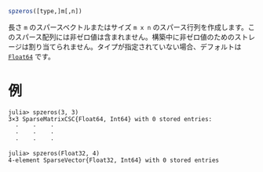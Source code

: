 ```julia
spzeros([type,]m[,n])
```

長さ `m` のスパースベクトルまたはサイズ `m x n` のスパース行列を作成します。このスパース配列には非ゼロ値は含まれません。構築中に非ゼロ値のためのストレージは割り当てられません。タイプが指定されていない場合、デフォルトは [`Float64`](@ref) です。

# 例

```jldoctest
julia> spzeros(3, 3)
3×3 SparseMatrixCSC{Float64, Int64} with 0 stored entries:
  ⋅    ⋅    ⋅
  ⋅    ⋅    ⋅
  ⋅    ⋅    ⋅

julia> spzeros(Float32, 4)
4-element SparseVector{Float32, Int64} with 0 stored entries
```
